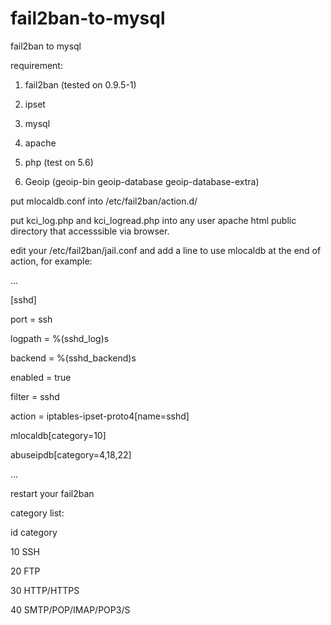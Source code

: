 # fail2ban-to-mysql
fail2ban to mysql

requirement:

1. fail2ban (tested on 0.9.5-1)

2. ipset

3. mysql

4. apache

5. php (test on 5.6)

6. Geoip (geoip-bin geoip-database geoip-database-extra)

put mlocaldb.conf into /etc/fail2ban/action.d/

put kci_log.php and kci_logread.php into any user apache html public directory that accesssible via browser. 

edit your /etc/fail2ban/jail.conf and add a line to use mlocaldb at the end of action, for example:

...

[sshd]

port    = ssh

logpath = %(sshd_log)s

backend = %(sshd_backend)s

enabled = true

filter = sshd

action = iptables-ipset-proto4[name=sshd]

mlocaldb[category=10]

abuseipdb[category=4,18,22] 

...


restart your fail2ban 

category list:

id	category

10 	SSH

20 	FTP

30	HTTP/HTTPS

40	SMTP/POP/IMAP/POP3/S

